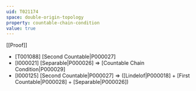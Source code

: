 ```yaml
---
uid: T021174
space: double-origin-topology
property: countable-chain-condition
value: true
---
```

[[Proof]]

* [T001088] [Second Countable|P000027]
* [I000021] [Separable|P000026] => [Countable Chain Condition|P000029]
* [I000125] [Second Countable|P000027] => ([Lindelof|P000018] + [First Countable|P000028] + [Separable|P000026])

